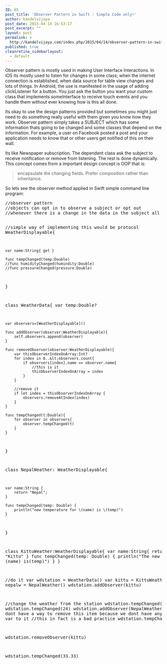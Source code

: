 ```yaml
---
ID: 65
post_title: 'Observer Pattern in Swift : Simple Code only!'
author: kandelvijaya
post_date: 2015-04-14 16:53:17
post_excerpt: ""
layout: post
permalink: >
  http://kandelvijaya.com/index.php/2015/04/14/observer-pattern-in-swift-simple-code-only/
published: true
cleanretina_sidebarlayout:
  - default
---
```

Observer pattern is mostly used in making User Interface Interactions. In iOS its mostly used to listen for changes in some class; when the internet connection is established, when data source for table view changes and lots of things. In Android, the use is manifested in the usage of adding clickListener for a button. You just ask the button you want your custom class that implements someInterface to receive touch events and you handle them without ever knowing how is this all done.

Its okay to use the design patterns provided but sometimes you might just need to do something really useful with them given you know how they work. Observer pattern simply takes a SUBJECT which has some information thats going to be changed and some classes that depend on the information. For example, a user on Facebook posted a post and your application needs to know that or other users get notified of this on their wall.

Its like Newspaper subscription. The dependent class ask the subject to receive notification or remove from listening. The rest is done dynamically. This concept comes from a important design concept is OOP that is:
<blockquote>encapsulate the changing fields. Prefer composition rather than inheritance.</blockquote>
So lets see the observer method applied in Swift simple command line program:
<pre class="lang:default decode:true " title="Push Observer Design Pattern">//observer pattern
//objects can opt in to observe a subject or opt out
//whenever there is a change in the data in the subject all object gets notified of the change


//simple way of implementing this would be
protocol WeatherDisplayable{

    var name:String{ get }

    func tempChanged(temp:Double)
    //func humidityChanged(humindity:Double)
    //func pressureChanged(pressure:Double)
}


class WeatherData{
    var temp:Double?


    var observers=[WeatherDisplayable]()

    func addObserver(observer:WeatherDisplayable){
        self.observers.append(observer)
    }

    func removeObserver(observer:WeatherDisplayable){
        var thisObserverIndexOnArray:Int?
        for index in 0..&lt;observers.count{
            if observers[index].name == observer.name{
                //this is it
                thisObserverIndexOnArray = index
            }
        }

        //remove it
        if let index = thisObserverIndexOnArray {
            observers.removeAtIndex(index)
        }
    }

    func tempChanged(t:Double){
        for observer in observers{
            observer.tempChanged(t)
        }
    }
}


class NepalWeather:  WeatherDisplayable{

    var name:String {
        return "Nepal";
    }

    func tempChanged(temp: Double) {
        println("new temperature for \(name) is \(temp)")
    }
}

class KittuWeather:WeatherDisplayable{
        var name:String{
            return "Kittu"
        }
        func tempChanged(temp: Double) {
            println("The new weather for \(name) is\(temp)")
        }
    }


//do it
var wdstation = WeatherData()
var kittu = KittuWeather()
var nepalw = NepalWeather()
wdstation.addObserver(kittu)


//change the weather from the station
wdstation.tempChanged(12.0)
wdstation.tempChanged(24)
wdstation.addObserver(NepalWeather()) //we dont have a way to remove this item because we dont have any pointer or var to it
//this in fact is a bad practice
wdstation.tempChanged(55)

wdstation.removeObserver(kittu)

wdstation.tempChanged(33.33)
</pre>
&nbsp;